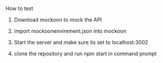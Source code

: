 How to test

1. Download mockoon to mock the API

2. import mockoonenvirement.json into mockoon

3. Start the server and make sure its set to localhost:3002

4. clone the repository and run npm start in command prompt

